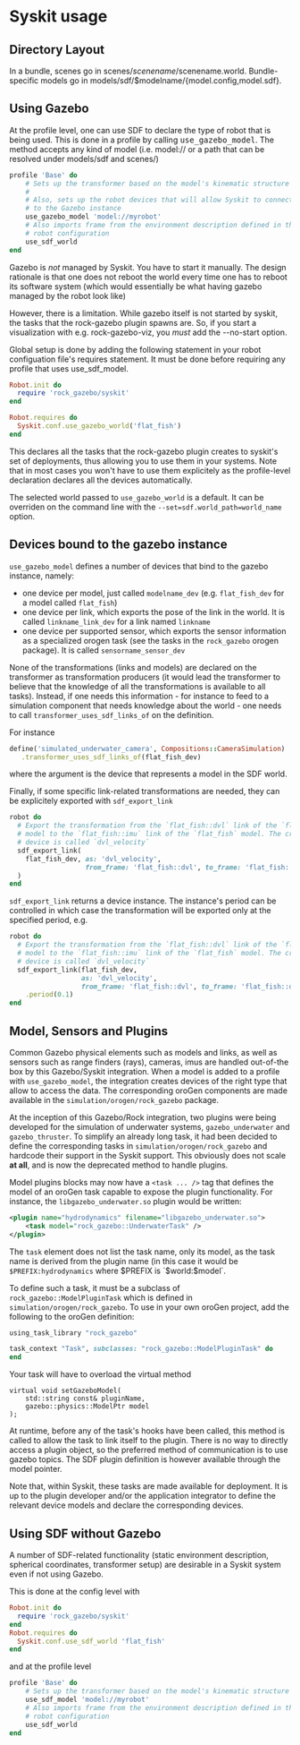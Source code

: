 # Syskit usage

## Directory Layout

In a bundle, scenes go in scenes/$scenename/$scenename.world. Bundle-specific
models go in models/sdf/$modelname/{model.config,model.sdf}.

## Using Gazebo

At the profile level, one can use SDF to declare the type of robot that is
being used. This is done in a profile by calling <tt>use\_gazebo\_model</tt>. The
method accepts any kind of model (i.e. model:// or a path that can be resolved
under models/sdf and scenes/)

```ruby
profile 'Base' do
    # Sets up the transformer based on the model's kinematic structure
    #
    # Also, sets up the robot devices that will allow Syskit to connect
    # to the Gazebo instance
    use_gazebo_model 'model://myrobot'
    # Also imports frame from the environment description defined in the
    # robot configuration
    use_sdf_world
end
```

Gazebo is *not* managed by Syskit. You have to start it manually. The design
rationale is that one does not reboot the world every time one has to reboot its
software system (which would essentially be what having gazebo managed by the
robot look like)

However, there is a limitation. While gazebo itself is not started by syskit,
the tasks that the rock-gazebo plugin spawns are. So, if you start a
visualization with e.g. rock-gazebo-viz, you *must* add the --no-start option.

Global setup is done by adding the following statement in your robot
configuation file's requires statement. It must be done before requiring any
profile that uses use\_sdf\_model.

~~~ruby
Robot.init do
  require 'rock_gazebo/syskit'
end

Robot.requires do
  Syskit.conf.use_gazebo_world('flat_fish')
end
~~~

This declares all the tasks that the rock-gazebo plugin creates to syskit's set
of deployments, thus allowing you to use them in your systems. Note that in most
cases you won't have to use them explicitely as the profile-level declaration
declares all the devices automatically.

The selected world passed to `use_gazebo_world` is a default. It can be
overriden on the command line with the `--set=sdf.world_path=world_name` option.

## Devices bound to the gazebo instance

`use_gazebo_model` defines a number of devices that bind to the gazebo instance,
namely:
 - one device per model, just called `modelname_dev` (e.g. `flat_fish_dev` for a
   model called `flat_fish`)
 - one device per link, which exports the pose of the link in the world. It is
   called `linkname_link_dev` for a link named `linkname`
 - one device per supported sensor, which exports the sensor information as a
   specialized orogen task (see the tasks in the `rock_gazebo` orogen package).
   It is called `sensorname_sensor_dev`

None of the transformations (links and models) are declared on the transformer
as transformation producers (it would lead the transformer to believe that the
knowledge of all the transformations is available to all tasks). Instead, if one
needs this information - for instance to feed to a simulation component that
needs knowledge about the world - one needs to call `transformer_uses_sdf_links_of`
on the definition.

For instance

```ruby
define('simulated_underwater_camera', Compositions::CameraSimulation)
   .transformer_uses_sdf_links_of(flat_fish_dev)
```

where the argument is the device that represents a model in the SDF world.

Finally, if some specific link-related transformations are needed, they can be
explicitely exported with `sdf_export_link`

```ruby
robot do
  # Export the transformation from the `flat_fish::dvl` link of the `flat_fish`
  # model to the `flat_fish::imu` link of the `flat_fish` model. The create
  # device is called `dvl_velocity`
  sdf_export_link(
    flat_fish_dev, as: 'dvl_velocity',
                   from_frame: 'flat_fish::dvl', to_frame: 'flat_fish::dvl'
  )
end
```

`sdf_export_link` returns a device instance. The instance's period can be
controlled in which case the transformation will be exported only at the
specified period, e.g.

```ruby
robot do
  # Export the transformation from the `flat_fish::dvl` link of the `flat_fish`
  # model to the `flat_fish::imu` link of the `flat_fish` model. The create
  # device is called `dvl_velocity`
  sdf_export_link(flat_fish_dev,
                  as: 'dvl_velocity',
                  from_frame: 'flat_fish::dvl', to_frame: 'flat_fish::dvl')
    .period(0.1)
end
```

## Model, Sensors and Plugins

Common Gazebo physical elements such as models and links, as well as sensors
such as range finders (rays), cameras, imus are handled out-of-the box by
this Gazebo/Syskit integration. When a model is added to a profile with
`use_gazebo_model`, the integration creates devices of the right type that allow
to access the data. The corresponding oroGen components are made available in
the `simulation/orogen/rock_gazebo` package.

At the inception of this Gazebo/Rock integration, two plugins were being
developed for the simulation of underwater systems, `gazebo_underwater` and
`gazebo_thruster`. To simplify an already long task, it had been decided to
define the corresponding tasks in `simulation/orogen/rock_gazebo` and hardcode
their support in the Syskit support. This obviously does not scale **at all**,
and is now the deprecated method to handle plugins.

Model plugins blocks may now have a `<task ... />` tag that defines the model
of an oroGen task capable to expose the plugin functionality. For instance,
the `libgazebo_underwater.so` plugin would be written:

~~~ xml
<plugin name="hydrodynamics" filename="libgazebo_underwater.so">
    <task model="rock_gazebo::UnderwaterTask" />
</plugin>
~~~

The `task` element does not list the task name, only its model, as the task
name is derived from the plugin name (in this case it would be
`$PREFIX:hydrodynamics` where $PREFIX is `$world:$model`.

To define such a task, it must be a subclass of `rock_gazebo::ModelPluginTask`
which is defined in `simulation/orogen/rock_gazebo`. To use in your own oroGen
project, add the following to the oroGen definition:

~~~ ruby
using_task_library "rock_gazebo"

task_context "Task", subclasses: "rock_gazebo::ModelPluginTask" do
end
~~~

Your task will have to overload the virtual method

~~~
virtual void setGazeboModel(
    std::string const& pluginName,
    gazebo::physics::ModelPtr model
);
~~~

At runtime, before any of the task's hooks have been called, this method is
called to allow the task to link itself to the plugin. There is no way to
directly access a plugin object, so the preferred method of communication is
to use gazebo topics. The SDF plugin definition is however available through
the model pointer.

Note that, within Syskit, these tasks are made available for deployment. It
is up to the plugin developer and/or the application integrator to define the
relevant device models and declare the corresponding devices.

## Using SDF without Gazebo

A number of SDF-related functionality (static environment description,
spherical coordinates, transformer setup) are desirable in a Syskit system even
if not using Gazebo.

This is done at the config level with

```ruby
Robot.init do
  require 'rock_gazebo/syskit'
end
Robot.requires do
  Syskit.conf.use_sdf_world 'flat_fish'
end
```

and at the profile level

```ruby
profile 'Base' do
    # Sets up the transformer based on the model's kinematic structure
    use_sdf_model 'model://myrobot'
    # Also imports frame from the environment description defined in the
    # robot configuration
    use_sdf_world
end
```
